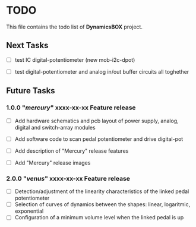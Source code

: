 # TODO
This file contains the todo list of **DynamicsBOX** project.


## Next Tasks
- [ ] test IC digital-potentiometer (new mob-i2c-dpot)
- [ ] test digital-potentiometer and analog in/out buffer circuits all toghether


## Future Tasks

### 1.0.0 "*mercury*" xxxx-xx-xx Feature release
- [ ] Add hardware schematics and pcb layout of power supply, analog, digital and switch-array modules
- [ ] Add software code to scan pedal potentiometer and drive digital-pot
- [ ] Add description of "Mercury" release features
- [ ] Add "Mercury" release images


### 2.0.0 "*venus*" xxxx-xx-xx Feature release
- [ ] Detection/adjustment of the linearity characteristics of the linked pedal potentiometer
- [ ] Selection of curves of dynamics between the shapes: linear, logaritmic, exponential
- [ ] Configuration of a minimum volume level when the linked pedal is up
